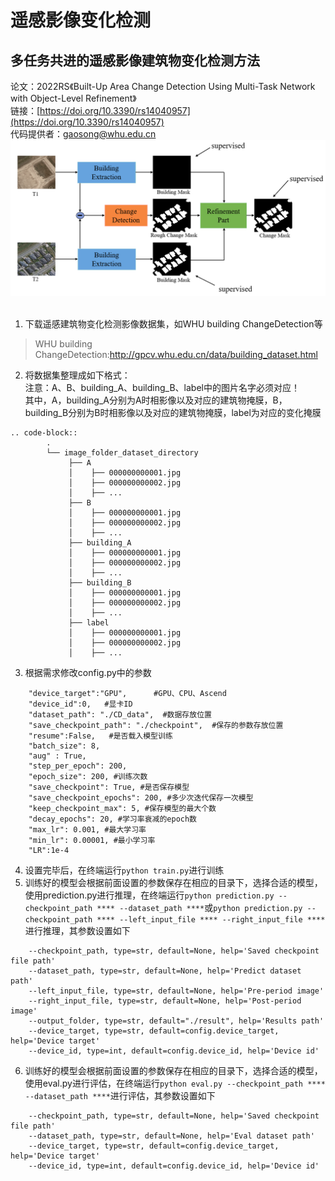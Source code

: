 # 遥感影像变化检测
## 多任务共进的遥感影像建筑物变化检测方法
论文：2022RS《Built-Up Area Change Detection Using Multi-Task Network with Object-Level Refinement》  
链接：[https://doi.org/10.3390/rs14040957](https://doi.org/10.3390/rs14040957)  
代码提供者：[gaosong@whu.edu.cn](gaosong@whu.edu.cn)  
![网络示意图](image.png)
&emsp;
1. 下载遥感建筑物变化检测影像数据集，如WHU building ChangeDetection等
>WHU building ChangeDetection:http://gpcv.whu.edu.cn/data/building_dataset.html
2. 将数据集整理成如下格式：  
注意：A、B、building_A、building_B、label中的图片名字必须对应！  
其中，A，building_A分别为A时相影像以及对应的建筑物掩膜，B，building_B分别为B时相影像以及对应的建筑物掩膜，label为对应的变化掩膜

```
.. code-block::
        .
        └── image_folder_dataset_directory
             ├── A
             │    ├── 000000000001.jpg
             │    ├── 000000000002.jpg
             │    ├── ...
             ├── B
             │    ├── 000000000001.jpg
             │    ├── 000000000002.jpg
             │    ├── ...
             ├── building_A
             │    ├── 000000000001.jpg
             │    ├── 000000000002.jpg
             │    ├── ...
             ├── building_B
             │    ├── 000000000001.jpg
             │    ├── 000000000002.jpg
             │    ├── ...
             ├── label
             │    ├── 000000000001.jpg
             │    ├── 000000000002.jpg
             │    ├── ...
```
3. 根据需求修改config.py中的参数   
```
    "device_target":"GPU",      #GPU、CPU、Ascend
    "device_id":0,   #显卡ID
    "dataset_path": "./CD_data",  #数据存放位置
    "save_checkpoint_path": "./checkpoint",  #保存的参数存放位置
    "resume":False,   #是否载入模型训练
    "batch_size": 8,
    "aug" : True,
    "step_per_epoch": 200,
    "epoch_size": 200, #训练次数
    "save_checkpoint": True, #是否保存模型
    "save_checkpoint_epochs": 200, #多少次迭代保存一次模型
    "keep_checkpoint_max": 5, #保存模型的最大个数
    "decay_epochs": 20, #学习率衰减的epoch数
    "max_lr": 0.001, #最大学习率
    "min_lr": 0.00001, #最小学习率
    "LR":1e-4
```
4. 设置完毕后，在终端运行``python train.py``进行训练
5. 训练好的模型会根据前面设置的参数保存在相应的目录下，选择合适的模型，使用prediction.py进行推理，在终端运行``python prediction.py --checkpoint_path **** --dataset_path ****``或``python prediction.py --checkpoint_path **** --left_input_file **** --right_input_file ****``进行推理，其参数设置如下   
```
    --checkpoint_path, type=str, default=None, help='Saved checkpoint file path'
    --dataset_path, type=str, default=None, help='Predict dataset path'
    --left_input_file, type=str, default=None, help='Pre-period image'
    --right_input_file, type=str, default=None, help='Post-period image'
    --output_folder, type=str, default="./result", help='Results path'
    --device_target, type=str, default=config.device_target, help='Device target'
    --device_id, type=int, default=config.device_id, help='Device id'
```
6. 训练好的模型会根据前面设置的参数保存在相应的目录下，选择合适的模型，使用eval.py进行评估，在终端运行``python eval.py --checkpoint_path **** --dataset_path ****``进行评估，其参数设置如下   
```
    --checkpoint_path, type=str, default=None, help='Saved checkpoint file path'
    --dataset_path, type=str, default=None, help='Eval dataset path'
    --device_target, type=str, default=config.device_target, help='Device target'
    --device_id, type=int, default=config.device_id, help='Device id'
```